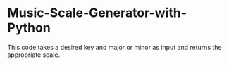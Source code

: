 # Music-Scale-Generator-with-Python
This code takes a desired key and major or minor as input and returns the appropriate scale.

